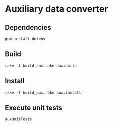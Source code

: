 # Auxiliary data converter

## Dependencies
```
gem install dotenv
```

## Build
```
rake -f build_aux.rake aux:build
```

## Install
```
rake -f build_aux.rake aux:install
```

## Execute unit tests
```
auxUnitTests
```
